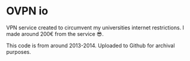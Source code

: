 # OVPN io

VPN service created to circumvent my universities internet restrictions. I made around 200€ from the service 😎.

This code is from around 2013-2014. Uploaded to Github for archival purposes.

